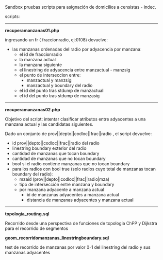 Sandbox pruebas scripts para asignación de domicilios a censistas - indec.


scripts:

***

**recuperamanzanas01.php**

ingresando un fr ( fraccionradio, ej:0108) devuelve:
- las manzanas ordenadas del radio por adyacencia
	por manzana:
	- el id de fraccionradio
	- la manzana actual
	- la manzana siguiente
	- el linestring de adyacencia entre manzactual - manzsig
	- el punto de interseccion entre:
		- manzactual y manzsig
		- manzactual y boundary del radio
	- el id del punto tras stdump de manzactual
	- el id del punto tras stdump de manzasig 

***

**recuperamanzanas02.php**

Objetivo del script: intentar clasificar atributos entre adyacentes a una manzana actual y las candidatas siguientes.

Dado un conjunto de prov||depto||codloc||frac||radio , el script devuelve:
- id prov||depto||codloc||frac||radio del radio
- linestring boundary exterior del radio
- cantidad de manzanas que tocan boundary
- cantidad de manzanas que no tocan boundary
- bool si el radio contiene manzanas que no tocan boundary
- para los radios con bool true (solo radios cuyo total de manzanas tocan boundary del radio):
    - mzaid (prov||depto||codloc||frac||radio|mza)
    - tipo de intersección entre manzana y boundary
    - por manzana adyacente a manzana actual
        - id de manzanas adyacentes a manzana actual
        - distancia de manzanas adyacentes y manzana actual



***

**topologia_routing.sql**

Recorrido desde una perspectiva de funciones de topologia ChPP y Dijkstra para el recorrido de segmentos

**geom_recorridomanzanas_linestringboundary.sql**

test de recorrido de manzanas por valor 0-1 del linestring del radio y sus manzanas adyacentes
